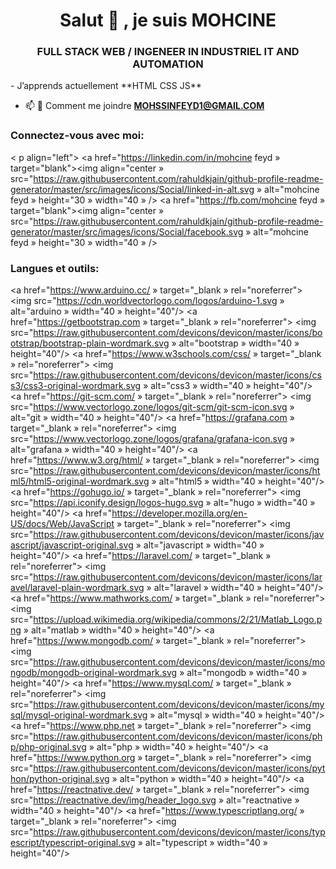 <h1 align="center">Salut 👋 , je suis MOHCINE</h1><h3 align="center">FULL STACK WEB / INGENEER IN INDUSTRIEL IT AND AUTOMATION</h3>- J’apprends actuellement **HTML CSS JS**

- 📫 🌱 Comment me joindre **MOHSSINFEYD1@GMAIL.COM**

<h3 align="left">Connectez-vous avec moi:</h3>


<
p align="left">
<a href="https://linkedin.com/in/mohcine feyd » target="blank"><img align="center » src="https://raw.githubusercontent.com/rahuldkjain/github-profile-readme-generator/master/src/images/icons/Social/linked-in-alt.svg » alt="mohcine feyd » height="30 » width="40 » /></a>
<a href="https://fb.com/mohcine feyd » target="blank"><img align="center » src="https://raw.githubusercontent.com/rahuldkjain/github-profile-readme-generator/master/src/images/icons/Social/facebook.svg » alt="mohcine feyd » height="30 » width="40 » /></a>
</p><h3 align="left">Langues et outils:</h3><p align="left">


<a href="https://www.arduino.cc/ » target="_blank » rel="noreferrer"> <img src="https://cdn.worldvectorlogo.com/logos/arduino-1.svg » alt="arduino » width="40 » height="40"/> </a> <a href="https://getbootstrap.com » target="_blank » rel="noreferrer"> <img src="https://raw.githubusercontent.com/devicons/devicon/master/icons/bootstrap/bootstrap-plain-wordmark.svg » alt="bootstrap » width="40 » height="40"/> </a> <a href="https://www.w3schools.com/css/ » target="_blank » rel="noreferrer"> <img src="https://raw.githubusercontent.com/devicons/devicon/master/icons/css3/css3-original-wordmark.svg » alt="css3 » width="40 » height="40"/> </a> <a href="https://git-scm.com/ » target="_blank » rel="noreferrer"> <img src="https://www.vectorlogo.zone/logos/git-scm/git-scm-icon.svg » alt="git » width="40 » height="40"/> </a> <a href="https://grafana.com » target="_blank » rel="noreferrer"> <img src="https://www.vectorlogo.zone/logos/grafana/grafana-icon.svg » alt="grafana » width="40 » height="40"/> </a> <a href="https://www.w3.org/html/ » target="_blank » rel="noreferrer"> <img src="https://raw.githubusercontent.com/devicons/devicon/master/icons/html5/html5-original-wordmark.svg » alt="html5 » width="40 » height="40"/> </a> <a href="https://gohugo.io/ » target="_blank » rel="noreferrer"> <img src="https://api.iconify.design/logos-hugo.svg » alt="hugo » width="40 » height="40"/> </a> <a href="https://developer.mozilla.org/en-US/docs/Web/JavaScript » target="_blank » rel="noreferrer"> <img src="https://raw.githubusercontent.com/devicons/devicon/master/icons/javascript/javascript-original.svg » alt="javascript » width="40 » height="40"/> </a> <a href="https://laravel.com/ » target="_blank » rel="noreferrer"> <img src="https://raw.githubusercontent.com/devicons/devicon/master/icons/laravel/laravel-plain-wordmark.svg » alt="laravel » width="40 » height="40"/> </a> <a href="https://www.mathworks.com/ » target="_blank » rel="noreferrer"> <img src="https://upload.wikimedia.org/wikipedia/commons/2/21/Matlab_Logo.png » alt="matlab » width="40 » height="40"/> </a> <a href="https://www.mongodb.com/ » target="_blank » rel="noreferrer"> <img src="https://raw.githubusercontent.com/devicons/devicon/master/icons/mongodb/mongodb-original-wordmark.svg » alt="mongodb » width="40 » height="40"/> </a> <a href="https://www.mysql.com/ » target="_blank » rel="noreferrer"> <img src="https://raw.githubusercontent.com/devicons/devicon/master/icons/mysql/mysql-original-wordmark.svg » alt="mysql » width="40 » height="40"/> </a> <a href="https://www.php.net » target="_blank » rel="noreferrer"> <img src="https://raw.githubusercontent.com/devicons/devicon/master/icons/php/php-original.svg » alt="php » width="40 » height="40"/> </a> <a href="https://www.python.org » target="_blank » rel="noreferrer"> <img src="https://raw.githubusercontent.com/devicons/devicon/master/icons/python/python-original.svg » alt="python » width="40 » height="40"/> </a> <a href="https://reactnative.dev/ » target="_blank » rel="noreferrer"> <img src="https://reactnative.dev/img/header_logo.svg » alt="reactnative » width="40 » height="40"/> </a> <a href="https://www.typescriptlang.org/ » target="_blank » rel="noreferrer"> <img src="https://raw.githubusercontent.com/devicons/devicon/master/icons/typescript/typescript-original.svg » alt="typescript » width="40 » height="40"/> </a> </p>
